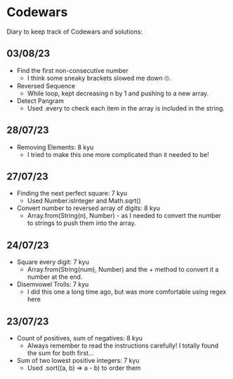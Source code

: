 # Codewars

Diary to keep track of Codewars and solutions:

## 03/08/23

- Find the first non-consecutive number
  - I think some sneaky brackets slowed me down 🙄.
- Reversed Sequence
  - While loop, kept decreasing n by 1 and pushing to a new array.
- Detect Pangram
  - Used .every to check each item in the array is included in the string.

## 28/07/23

- Removing Elements: 8 kyu
  - I tried to make this one more complicated than it needed to be!

## 27/07/23

- Finding the next perfect square: 7 kyu
  - Used Number.isInteger and Math.sqrt()
- Convert number to reversed array of digits: 8 kyu
  - Array.from(String(n), Number) - as I needed to convert the number to strings to push them into the array.

## 24/07/23

- Square every digit: 7 kyu
  - Array.from(String(num), Number) and the + method to convert it a number at the end.
- Disemvowel Trolls: 7 kyu
  - I did this one a long time ago, but was more comfortable using regex here

## 23/07/23

- Count of positives, sum of negatives: 8 kyu
  - Always remember to read the instructions carefully! I totally found the sum for both first...
- Sum of two lowest positive integers: 7 kyu
  - Used .sort((a, b) => a - b) to order them
